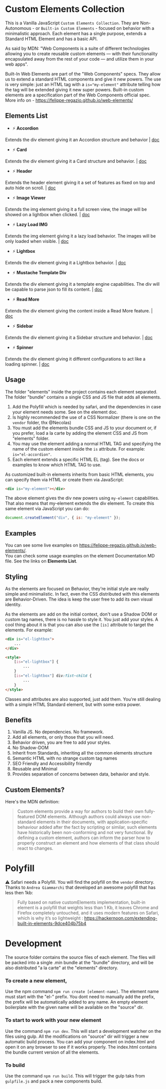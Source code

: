 # Custom Elements Collection

This is a Vanilla JavaScript `Custom Elements Collection`. They are Non-Autonomous - or `Built-in Custom Elements` - focused on behavior with a minimalistic approach. Each element has a single purpose, extends a Standard HTML Element and has a basic API.

As said by MDN: "Web Components is a suite of different technologies allowing you to create reusable custom elements — with their functionality encapsulated away from the rest of your code — and utilize them in your web apps".

Built-In Web Elements are part of the "Web Components" specs. They allow us to extend a standard HTML components and give it new powers. The use is very simple: just an HTML tag with a `is="my-element"` attribute telling how the tag will be extended giving it new super powers. Built-in custom elements are a specification part of the Web Components official spec. More info on - https://felippe-regazio.github.io/web-elements/

## Elements List

* ⚡️ **Accordion**
 
Extends the div element giving it an Accordion structure and behavior | [doc](https://github.com/felippe-regazio/web-elements/tree/master/source/el-accordion)


* ⚡️ **Card**

Extends the div element giving it a Card structure and behavior. | [doc](https://github.com/felippe-regazio/web-elements/tree/master/source/el-card)


* ⚡️ **Header**

Extends the header element giving it a set of features as fixed on top and auto hide on scroll. | [doc](https://github.com/felippe-regazio/web-elements/tree/master/source/el-header)


* ⚡️ **Image Viewer**

Extends the img element giving it a full screen view, the image will be showed on a lightbox when clicked. | [doc](https://github.com/felippe-regazio/web-elements/tree/master/source/el-imgview)


* ⚡️ **Lazy Load IMG**

Extends the img element giving it a lazy load behavior. The images will be only loaded when visible. | [doc](https://github.com/felippe-regazio/web-elements/tree/master/source/el-lazyimg)


* ⚡️ **Lightbox**

Extends the div element giving it a Lightbox behavior. | [doc](https://github.com/felippe-regazio/web-elements/tree/master/source/el-lightbox)


* ⚡️ **Mustache Template Div**

Extends the div element giving it a template engine capabilities. The div will be capable to parse json to fill its content. | [doc](https://github.com/felippe-regazio/web-elements/tree/master/source/el-mustache)


* ⚡️ **Read More**

Extends the div element giving the content inside a Read More feature. | [doc](https://github.com/felippe-regazio/web-elements/tree/master/source/el-readmore)


* ⚡️ **Sidebar**

Extends the div element giving it a Sidebar structure and behavior. | [doc](https://github.com/felippe-regazio/web-elements/tree/master/source/el-sidebar)


* ⚡️ **Spinner**

Extends the div element giving it different configurations to act like a loading spinner. | [doc](https://github.com/felippe-regazio/web-elements/tree/master/source/el-spinner)


## Usage

The folder "elements" inside the project contains each element separated.  
The folder "bundle" contains a single CSS and JS file that adds all elements.  

1. Add the Polyfill which is needed by safari, and the dependencies in case your element needs some. See on the element doc.
2. Is highly recommended the use of a CSS Normalizer (there is one on the `vendor` folder, thx @Necolas)
3. You must add the elements bundle CSS and JS to your document or, if you prefer, load a la carte by adding the element CSS and JS from "elements" folder.
4. You may use the element adding a normal HTML TAG and specifying the name of the custom element inside the `is` attribute. For example: `is="el-accordion"`.
5. Each element extends a specific HTML EL (tag). See the docs or examples to know which HTML TAG to use.

As customized built-in elements inherits from basic HTML elements, you can specify them via HTML or create them via JavaScript:

```html
<div is="my-element"></div>
```

The above element gives the div new powers using `my-element` capabilities. That also means that my-element extends the div element. To create this same element via JavaScript you can do:

```javascript
document.createElement("div", { is: "my-element" });
```

## Examples

You can see some live examples on https://felippe-regazio.github.io/web-elements/.  
You can check some usage examples on the element Documentation MD file. See the links on **Elements List**.  

## Styling

As the elements are focused on Behavior, they're initial style are really simple and minimalistic. In fact, even the CSS distributed with this elements are Behavior-Driven. The idea is keep the user free to add its own visual identity.

As the elements are add on the initial context, don't use a Shadow DOM or custom tag names, there is no hassle to style it. You just add your styles. A cool thing about it is that you can also use the `[is]` attribute to target the elements. For example:

```html
<div is="el-lightbox">
	...
</div>

<style>
	[is="el-lightbox"] {
		...
	}
	[is="el-lightbox"] div:fist-child {
		...
	}
</style>
```

Classes and attributes are also supported, just add them. You're still dealing with a simple HTML Standard element, but with some extra power.

## Benefits

1. Vanilla JS. No dependencies. No framework.
2. Add all elements, or only those that you will need.
3. Behavior driven, you are free to add your styles.
4. No Shadow-DOM
5. Inherit from Standards, inheriting all the common elements structure
6. Semantic HTML with no strange custom tag names
7. SEO Friendly and Accessibility friendly
8. Reusable and Minimal
9. Provides separation of concerns between data, behavior and style.

## Custom Elements?

Here's the MDN definition:

> Custom elements provide a way for authors to build their own fully-featured DOM elements. Although authors could always use non-standard elements in their documents, with application-specific behaviour added after the fact by scripting or similar, such elements have historically been non-conforming and not very functional. By defining a custom element, authors can inform the parser how to properly construct an element and how elements of that class should react to changes.

# Polyfill

:warning: Safari needs a Polyfill. You will find the polyfill on the `vendor` directory.
Thanks to `Andrea Giammarchi` that developed an awesome polyfill that has less then 1kb:

> Fully based on native customElements implementation, built-in element is a polyfill that weights less than 1 Kb, it leaves Chrome and Firefox completely untouched, and it uses modern features on Safari, which is why it’s so lightweight : https://hackernoon.com/extending-built-in-elements-9dce404b75b4

# Development

The source folder contains the source files of each element. The files will be packed into a single .min bundle at the "bundle" directory, and will be also distributed "a la carte" at the "elements" directory.

### To create a new element,

Use the npm command `npm run create [element-name]`. The element name must start with the "el-" prefix. You dont need to manually add the prefix, the prefix will be automatically added to any name. An empty element boilerplate with the given name will be available on the "source" dir.

### To start to work with your new element

Use the command `npm run dev`. This will start a development watcher on the  files using gulp. All the modifications on "source" dir will trigger a new  automatic build process. You can add your component on index.html and open it on any browser to see if it works properly. The index.html contains the bundle current version of all the elements.

### To build

Use the command `npm run build`. This will trigger the gulp taks from `gulpfile.js` and pack a new components build.
